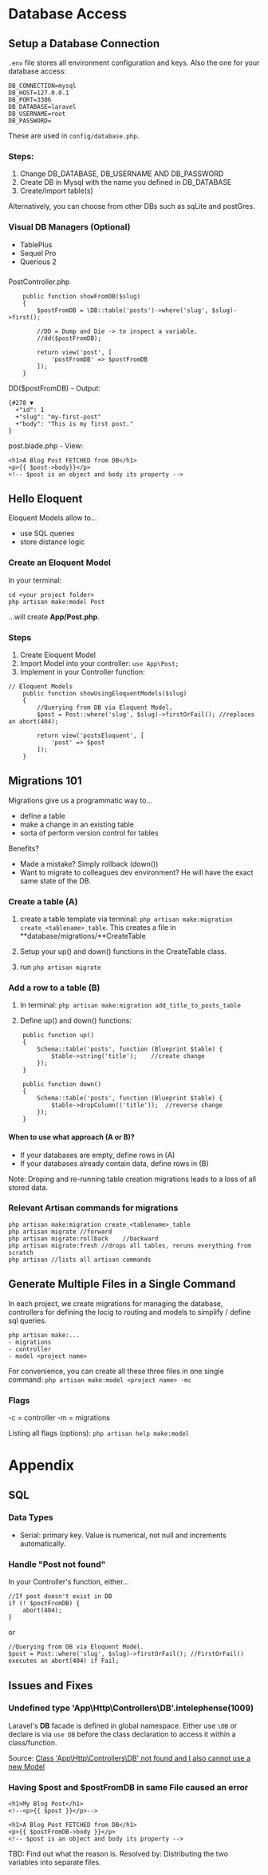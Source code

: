 # Database Access

## Setup a Database Connection

`.env` file stores all environment configuration and keys. Also the one for your database access:

```
DB_CONNECTION=mysql
DB_HOST=127.0.0.1
DB_PORT=3306
DB_DATABASE=laravel
DB_USERNAME=root
DB_PASSWORD=
```

These are used in ` config/database.php `.


### Steps:
1. Change DB_DATABASE, DB_USERNAME AND DB_PASSWORD
2. Create DB in Mysql with the name you defined in DB_DATABASE
3. Create/import table(s)

Alternatively, you can choose from other DBs such as sqLite and postGres.

### Visual DB Managers (Optional)
- TablePlus
- Sequel Pro
- Querious 2


### 

PostController.php
```
    public function showFromDB($slug)
    {
        $postFromDB = \DB::table('posts')->where('slug', $slug)->first();

        //DD = Dump and Die -> to inspect a variable.
        //dd($postFromDB);

        return view('post', [
            'postFromDB' => $postFromDB
        ]);
    }
```

DD($postFromDB) - Output:
```
{#278 ▼
  +"id": 1
  +"slug": "my-first-post"
  +"body": "This is my first post."
}
```

post.blade.php - View:
```
<h1>A Blog Post FETCHED from DB</h1>
<p>{{ $post->body}}</p>
<!-- $post is an object and body its property -->
```



## Hello Eloquent

Eloquent Models allow to...
- use SQL queries
- store distance logic

### Create an Eloquent Model
In your terminal:
```
cd <your project folder>
php artisan make:model Post
```

...will create **App/Post.php**.


### Steps
1. Create Eloquent Model
2. Import Model into your controller: `use App\Post;`
3. Implement in your Controller function:

```
// Eloquent Models
    public function showUsingEloquentModels($slug)
    {
        //Querying from DB via Eloquent Model.
        $post = Post::where('slug', $slug)->firstOrFail(); //replaces an abort(404);

        return view('postsEloquent', [
            'post' => $post
        ]);
    }
```


## Migrations 101
Migrations give us a programmatic way to...
- define a table
- make a change in an existing table
- sorta of perform version control for tables

Benefits?
- Made a mistake? Simply rollback (down())
- Want to migrate to colleagues dev environment? He will have the exact same state of the DB.


### Create a table (A)
1. create a table template via terminal:
`php artisan make:migration create_<tablename>_table`.
This creates a file in **database/migrations/**Create<tablename>Table

2. Setup your up() and down() functions in the Create<tablename>Table class.

3. run `php artisan migrate`


### Add a row to a table (B)
1. In terminal: `php artisan make:migration add_title_to_posts_table`

2. Define up() and down() functions:

```
    public function up()
    {
        Schema::table('posts', function (Blueprint $table) {
            $table->string('title');    //create change
        });
    }

    public function down()
    {
        Schema::table('posts', function (Blueprint $table) {
            $table->dropColumn(('title'));  //reverse change
        });
    }
```


#### When to use what approach (A or B)?
- If your databases are empty, define rows in (A)
- If your databases already contain data, define rows in (B)

Note: Droping and re-running table creation migrations leads to a loss of all stored data.

### Relevant Artisan commands for migrations
```
php artisan make:migration create_<tablename>_table
php artisan migrate //forward
php artisan migrate:rollback	//backward
php artisan migrate:fresh //drops all tables, reruns everything from scratch
php artisan //lists all artisan commands
```


## Generate Multiple Files in a Single Command

In each project, we create migrations for managing the database, controllers for defining the locig to routing and models to simplify / define sql queries.

```
php artisan make:...
- migrations
- controller
- model <project name>
```
For convenience, you can create all these three files in one single command:
` php artisan make:model <project name> -mc `


### Flags
-c = controller
-m = migrations

Listing all flags (options):
`php artisan help make:model`


# Appendix

## SQL

### Data Types
- Serial: primary key. Value is numerical, not null and increments automatically.


### Handle "Post not found"

In your Controller's function, either...
```
//If post doesn't exist in DB
if (! $postFromDB) {
    abort(404);
}
```

or

```
//Querying from DB via Eloquent Model.
$post = Post::where('slug', $slug)->firstOrFail(); //FirstOrFail() executes an abort(404) if Fail;
```

## Issues and Fixes

### Undefined type 'App\Http\Controllers\DB'.intelephense(1009)

Laravel's **DB** facade is defined in global namespace. Either use `\DB` or declare is via `use DB` before the class declaration to access it within a class/function.

Source: [Class 'App\Http\Controllers\DB' not found and I also cannot use a new Model](https://stackoverflow.com/questions/26966652/class-app-http-controllers-db-not-found-and-i-also-cannot-use-a-new-model)


### Having $post and $postFromDB in same File caused an error

```
<h1>My Blog Post</h1>
<!--<p>{{ $post }}</p>-->

<h1>A Blog Post FETCHED from DB</h1>
<p>{{ $postFromDB->body }}</p>
<!-- $post is an object and body its property -->
```

TBD: Find out what the reason is.
Resolved by: Distributing the two variables into separate files.